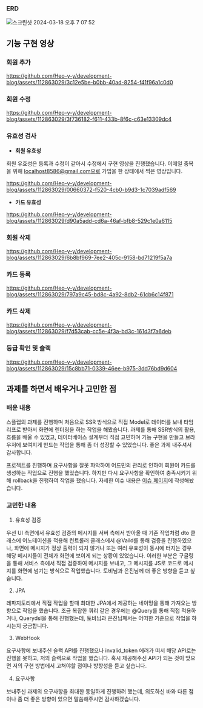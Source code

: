 ### ERD

![스크린샷 2024-03-18 오후 7 07 52](https://github.com/Heo-y-y/development-blog/assets/112863029/cd0b2660-63fd-43ea-861c-ce5e93aed94e)

## 기능 구현 영상

### 회원 추가

https://github.com/Heo-y-y/development-blog/assets/112863029/3c12e5be-b0bb-40ad-8254-f41f96a1c0d0

### 회원 수정

https://github.com/Heo-y-y/development-blog/assets/112863029/3f736182-f611-433b-8f6c-c63e13309dc4

### 유효성 검사

- **회원 유효성**

회원 유효성은 등록과 수정이 같아서 수정에서 구현 영상을 진행했습니다. 이메일 중복을 위해 localhost8586@gmail.com으로 가입을 한 상태에서 찍은 영상입니다.

https://github.com/Heo-y-y/development-blog/assets/112863029/00660372-f520-4cb0-b9d3-1c7039adf569

- **카드 유효성**

https://github.com/Heo-y-y/development-blog/assets/112863029/d90a5add-cd6a-46af-bfb8-529c1e0a6115

### 회원 삭제

https://github.com/Heo-y-y/development-blog/assets/112863029/6b8bf969-7ee2-405c-9158-bd71219f5a7a

### 카드 등록

https://github.com/Heo-y-y/development-blog/assets/112863029/797a9c45-bd8c-4a92-8db2-61cb6c14f871

### 카드 삭제

https://github.com/Heo-y-y/development-blog/assets/112863029/f7d53cab-cc5e-4f3a-bd3c-161d3f7a6deb

### 등급 확인 및 슬랙

https://github.com/Heo-y-y/development-blog/assets/112863029/15c8bb71-0339-46ee-b975-3dd76bd9d604

## 과제를 하면서 배우거나 고민한 점

### 배운 내용

스플랩의 과제를 진행하며 처음으로 SSR 방식으로 직접 Model로 데이터를 보내 타임리프로 받아서 화면에 렌더링을 하는 작업을 해봤습니다. 과제를 통해 SSR방식의 활용, 흐름을 배울 수 있었고, 데이터베이스 설계부터 직접 고민하며 기능 구현을 만들고 브라우저에 보여지게 만드는 작업을 통해 좀 더 성장할 수 있었습니다. 좋은 과제 내주셔서 감사합니다.

프로젝트를 진행하며 요구사항을 잘못 파악하여 어드민의 관리로 인하여 회원이 카드를 생성하는 작업으로 진행을 했었습니다. 하지만 다시 요구사항을 확인하여 충족시키기 위해 rollback을 진행하여 작업을 했습니다. 자세한 이슈 내용은 [이슈 페이지](https://github.com/Heo-y-y/game-membership/issues/17)에 작성해놨습니다. 

### **고민한 내용**

1. 유효성 검증

우선 UI 측면에서 유효성 검증의 메시지를 서버 측에서 받아올 때 기존 작업처럼  dto 클래스에 어노테이션을 적용해 컨트롤러 클래스에서 @Vaild를 통해 검증을 진행하였으나, 화면에 메시지가 정상 출력이 되지 않거나 또는 여러 유효성이 동시에 터지는 경우 해당 메시지들이 전체가 화면에 보이게 되는 상황이 있었습니다. 이러한 부분은 구글링을 통해 서비스 측에서 직접 검증하여 메시지를 보내고, 그 메시지를 JS로 코드로 메시지를 화면에 넘기는 방식으로 작업했습니다. 토비님과 은진님께 더 좋은 방향을 듣고 싶습니다.

2. JPA

레파지토리에서 직접 작업을 할때 최대한 JPA에서 제공하는 네이밍을 통해 가져오는 방향으로 작업을 했습니다. 조금 복잡한 쿼리 같은 경우에는 @Query를 통해 직접 적용하거나, Querydsl을 통해 진행했는데, 토비님과 은진님께서는 어떠한 기준으로 작업을 하시는지 궁금합니다.

3. WebHook

요구사항에 보내주신 슬랙 API를 진행했으나 invalid_token 에러가 떠서 해당 API로는 진행을 못하고, 저의 슬랙으로 작업을 했습니다. 혹시 제공해주신 API가 되는 것이 맞으면 저의 구현 방법에서 고쳐야할 점이나 방향성을 듣고 싶습니다.

4. 요구사항

보내주신 과제의 요구사항을 최대한 동일하게 진행하려 했는데, 의도하신 바와 다른 점이나 좀 더 좋은 방향이 있으면 말씀해주시면 감사하겠습니다.
